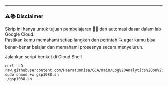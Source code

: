 ---
### ⚠️📚 Disclaimer

Skrip ini hanya untuk tujuan pembelajaran 🧑‍🎓 dan automasi dasar dalam lab Google Cloud.  
Pastikan kamu memahami setiap langkah dan perintah 🔍 agar kamu bisa benar-benar belajar dan memahami prosesnya secara menyeluruh.

Jalankan script berikut di Cloud Shell
```
curl -LO raw.githubusercontent.com/Haeratunnisa/GCA/main/Log%20Analytics%20on%20Google%20Cloud/gsp1088.sh
sudo chmod +x gsp1088.sh
./gsp1088.sh
